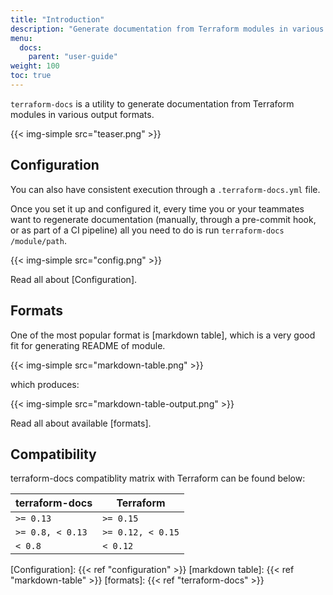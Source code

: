 ```yaml
---
title: "Introduction"
description: "Generate documentation from Terraform modules in various output formats."
menu:
  docs:
    parent: "user-guide"
weight: 100
toc: true
---
```


`terraform-docs` is a utility to generate documentation from Terraform modules in
various output formats.

{{< img-simple src="teaser.png" >}}

## Configuration

You can also have consistent execution through a `.terraform-docs.yml` file.

Once you set it up and configured it, every time you or your teammates want to
regenerate documentation (manually, through a pre-commit hook, or as part
of a CI pipeline) all you need to do is run `terraform-docs /module/path`.

{{< img-simple src="config.png" >}}

Read all about [Configuration].

## Formats

One of the most popular format is [markdown table], which is a very good fit for
generating README of module.

{{< img-simple src="markdown-table.png" >}}

which produces:

{{< img-simple src="markdown-table-output.png" >}}

Read all about available [formats].

## Compatibility

terraform-docs compatiblity matrix with Terraform can be found below:

<table class="table pure-table">
  <thead>
    <tr>
      <th>terraform-docs</th>
      <th>Terraform</th>
    </tr>
  </thead>
  <tbody>
    <tr>
      <td><code>&gt;= 0.13</code></td>
      <td><code>&gt;= 0.15</code></td>
    </tr>
    <tr>
      <td><code>&gt;= 0.8, &lt; 0.13</code></td>
      <td><code>&gt;= 0.12, &lt; 0.15</code></td>
    </tr>
    <tr>
      <td><code>&lt; 0.8</code></td>
      <td><code>&lt; 0.12</code></td>
    </tr>
  </tbody>
</table>

[Configuration]: {{< ref "configuration" >}}
[markdown table]: {{< ref "markdown-table" >}}
[formats]: {{< ref "terraform-docs" >}}
